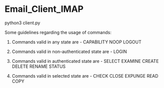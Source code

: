 # Email_Client_IMAP

python3 client.py

Some guidelines regarding the usage of commands:

1. Commands valid in any state are - 
      CAPABILITY      NOOP    LOGOUT

2. Commands valid in non-authenticated state are - 
      LOGIN
     
3.  Commands valid in authenticated state are -
      SELECT    EXAMINE   CREATE    DELETE    RENAME    STATUS
 
4. Commands valid in selected state are - 
      CHECK     CLOSE     EXPUNGE   READ     COPY
